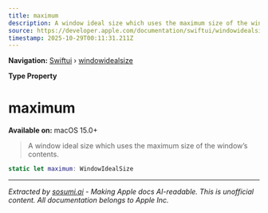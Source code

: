 ```yaml
---
title: maximum
description: A window ideal size which uses the maximum size of the window’s contents.
source: https://developer.apple.com/documentation/swiftui/windowidealsize/maximum
timestamp: 2025-10-29T00:11:31.211Z
---
```


**Navigation:** [Swiftui](/documentation/swiftui) › [windowidealsize](/documentation/swiftui/windowidealsize)

**Type Property**

# maximum

**Available on:** macOS 15.0+

> A window ideal size which uses the maximum size of the window’s contents.

```swift
static let maximum: WindowIdealSize
```

---

*Extracted by [sosumi.ai](https://sosumi.ai) - Making Apple docs AI-readable.*
*This is unofficial content. All documentation belongs to Apple Inc.*
